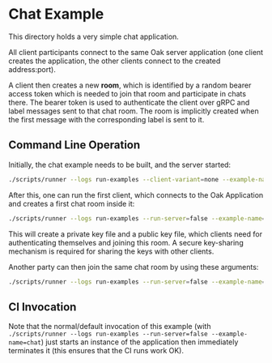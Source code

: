 # Chat Example

This directory holds a very simple chat application.

All client participants connect to the same Oak server application (one client
creates the application, the other clients connect to the created address:port).

A client then creates a new **room**, which is identified by a random bearer
access token which is needed to join that room and participate in chats there.
The bearer token is used to authenticate the client over gRPC and label messages
sent to that chat room. The room is implicitly created when the first message
with the corresponding label is sent to it.

## Command Line Operation

Initially, the chat example needs to be built, and the server started:

```bash
./scripts/runner --logs run-examples --client-variant=none --example-name=chat
```

After this, one can run the first client, which connects to the Oak Application
and creates a first chat room inside it:

```bash
./scripts/runner --logs run-examples --run-server=false --example-name=chat --client-additional-args=--test=false
```

This will create a private key file and a public key file, which clients need
for authenticating themselves and joining this room. A secure key-sharing
mechanism is required for sharing the keys with other clients.

Another party can then join the same chat room by using these arguments:

```bash
./scripts/runner --logs run-examples --run-server=false --example-name=chat --client-additional-args=--test=false --client-additional-args=--room_secret="chat-room.key"
```

## CI Invocation

Note that the normal/default invocation of this example (with
`./scripts/runner --logs run-examples --run-server=false --example-name=chat`)
just starts an instance of the application then immediately terminates it (this
ensures that the CI runs work OK).
